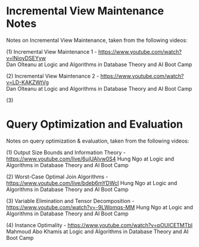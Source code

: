 # Incremental View Maintenance Notes  
Notes on Incremental View Maintenance, taken from the following videos:  

(1) Incremental View Maintenance 1 - https://www.youtube.com/watch?v=lNioyDSEYyw  
    Dan Olteanu at Logic and Algorithms in Database Theory and AI Boot Camp

(2) Incremental View Maintenance 2 - https://www.youtube.com/watch?v=LD-KAKZWtVg  
    Dan Olteanu at Logic and Algorithms in Database Theory and AI Boot Camp

(3) 

# Query Optimization and Evaluation  
Notes on query optimization & evaluation, taken from the following videos:

(1) Output Size Bounds and Information Theory - https://www.youtube.com/live/6ujUAIvw0S4
    Hung Ngo at Logic and Algorithms in Database Theory and AI Boot Camp

(2) Worst-Case Optimal Join Algorithms - https://www.youtube.com/live/bdeb6mYDWcI
    Hung Ngo at Logic and Algorithms in Database Theory and AI Boot Camp

(3) Variable Elimination and Tensor Decomposition - https://www.youtube.com/watch?v=-9LWpmqs-MM
    Hung Ngo at Logic and Algorithms in Database Theory and AI Boot Camp

(4) Instance Optimality - https://www.youtube.com/watch?v=pOUICETMTbI
    Mahmoud Abo Khamis at Logic and Algorithms in Database Theory and AI Boot Camp


